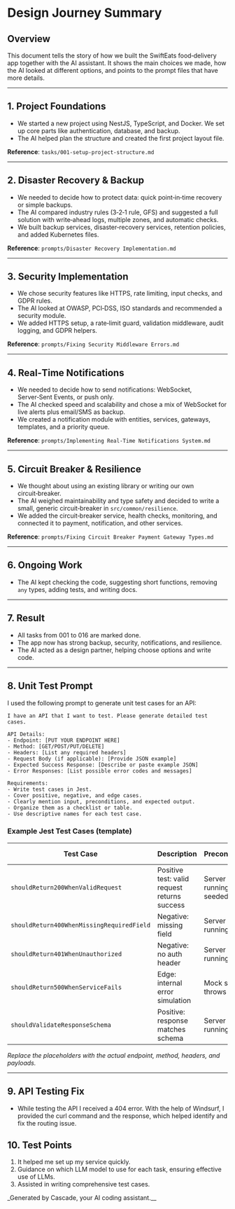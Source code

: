 # Design Journey Summary

## Overview

This document tells the story of how we built the SwiftEats food‑delivery app together with the AI assistant. It shows the main choices we made, how the AI looked at different options, and points to the prompt files that have more details.

---

## 1. Project Foundations

- We started a new project using NestJS, TypeScript, and Docker. We set up core parts like authentication, database, and backup.
- The AI helped plan the structure and created the first project layout file.

**Reference**: `tasks/001-setup-project-structure.md`

---

## 2. Disaster Recovery & Backup

- We needed to decide how to protect data: quick point‑in‑time recovery or simple backups.
- The AI compared industry rules (3‑2‑1 rule, GFS) and suggested a full solution with write‑ahead logs, multiple zones, and automatic checks.
- We built backup services, disaster‑recovery services, retention policies, and added Kubernetes files.

**Reference**: `prompts/Disaster Recovery Implementation.md`

---

## 3. Security Implementation

- We chose security features like HTTPS, rate limiting, input checks, and GDPR rules.
- The AI looked at OWASP, PCI‑DSS, ISO standards and recommended a security module.
- We added HTTPS setup, a rate‑limit guard, validation middleware, audit logging, and GDPR helpers.

**Reference**: `prompts/Fixing Security Middleware Errors.md`

---

## 4. Real‑Time Notifications

- We needed to decide how to send notifications: WebSocket, Server‑Sent Events, or push only.
- The AI checked speed and scalability and chose a mix of WebSocket for live alerts plus email/SMS as backup.
- We created a notification module with entities, services, gateways, templates, and a priority queue.

**Reference**: `prompts/Implementing Real-Time Notifications System.md`

---

## 5. Circuit Breaker & Resilience

- We thought about using an existing library or writing our own circuit‑breaker.
- The AI weighed maintainability and type safety and decided to write a small, generic circuit‑breaker in `src/common/resilience`.
- We added the circuit‑breaker service, health checks, monitoring, and connected it to payment, notification, and other services.

**Reference**: `prompts/Fixing Circuit Breaker Payment Gateway Types.md`

---

## 6. Ongoing Work

- The AI kept checking the code, suggesting short functions, removing `any` types, adding tests, and writing docs.

---

## 7. Result

- All tasks from 001 to 016 are marked done.
- The app now has strong backup, security, notifications, and resilience.
- The AI acted as a design partner, helping choose options and write code.

---

## 8. Unit Test Prompt

I used the following prompt to generate unit test cases for an API:

```
I have an API that I want to test. Please generate detailed test cases.

API Details:
- Endpoint: [PUT YOUR ENDPOINT HERE]
- Method: [GET/POST/PUT/DELETE]
- Headers: [List any required headers]
- Request Body (if applicable): [Provide JSON example]
- Expected Success Response: [Describe or paste example JSON]
- Error Responses: [List possible error codes and messages]

Requirements:
- Write test cases in Jest.
- Cover positive, negative, and edge cases.
- Clearly mention input, preconditions, and expected output.
- Organize them as a checklist or table.
- Use descriptive names for each test case.
```

### Example Jest Test Cases (template)

| Test Case                                 | Description                                  | Preconditions             | Input                 | Expected Output                   |
| ----------------------------------------- | -------------------------------------------- | ------------------------- | --------------------- | --------------------------------- |
| `shouldReturn200WhenValidRequest`         | Positive test: valid request returns success | Server running, DB seeded | `{...}`               | 200, response JSON matches schema |
| `shouldReturn400WhenMissingRequiredField` | Negative: missing field                      | Server running            | `{... missing field}` | 400, error message                |
| `shouldReturn401WhenUnauthorized`         | Negative: no auth header                     | Server running            | `{...}` with no auth  | 401, error                        |
| `shouldReturn500WhenServiceFails`         | Edge: internal error simulation              | Mock service throws       | `{...}`               | 500, error message                |
| `shouldValidateResponseSchema`            | Positive: response matches schema            | Server running            | valid request         | response matches JSON schema      |

_Replace the placeholders with the actual endpoint, method, headers, and payloads._

---

## 9. API Testing Fix

- While testing the API I received a 404 error. With the help of Windsurf, I provided the curl command and the response, which helped identify and fix the routing issue.

## 10. Test Points

1. It helped me set up my service quickly.
2. Guidance on which LLM model to use for each task, ensuring effective use of LLMs.
3. Assisted in writing comprehensive test cases.

\_Generated by Cascade, your AI coding assistant.\_\_
